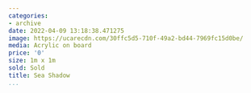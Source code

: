 ```yaml
---
categories:
- archive
date: 2022-04-09 13:18:38.471275
image: https://ucarecdn.com/30ffc5d5-710f-49a2-bd44-7969fc15d0be/
media: Acrylic on board
price: '0'
size: 1m x 1m
sold: Sold
title: Sea Shadow
...
```

